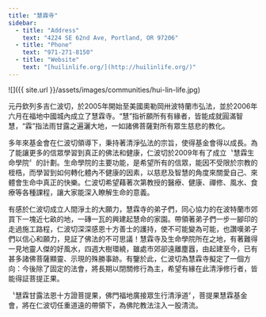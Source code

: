 ```yaml
---
title: "慧霖寺"
sidebar:
  - title: "Address"
    text: "4224 SE 62nd Ave, Portland, OR 97206"
  - title: "Phone"
    text: "971-271-8150"
  - title: "Website"
    text: "[huilinlife.org/](http://huilinlife.org/)"
---
```


![]({{ site.url }}/assets/images/communities/hui-lin-life.jpg)

元丹欽列多吉仁波切，於2005年開始至美國奧勒岡卅波特蘭市弘法，並於2006年六月在福地中國城內成立了慧霖寺。“慧”指祈願所有有緣者，皆能成就圓滿智慧，“霖”指法雨甘露之遍灑大地，一如諸佛菩薩對所有眾生慈悲的教化。

多年來基金會在仁波切領導下，秉持著清淨弘法的宗旨，使得基金會得以成長。為了能讓更多的信眾學習到真正的佛法和健康，仁波切於2009年有了成立〝慧霖生命學院〞的計劃。生命學院的主要功能，是希望所有的信眾，能因不受限於宗教的桎梏，而學習到如何轉化體內不健康的因素，以慈悲及智慧的角度來關愛自己、來體會生命中真正的快樂。仁波切希望藉著次第教授的醫療、健康、禪修、風水、食療等各種課程，讓大家能深入瞭解生命的意義。

有感於仁波切成立人間淨土的大願力，慧霖寺的弟子們，同心協力的在波特蘭市郊買下一塊近七畝的地，一磚一瓦的興建起慧命的家園。帶領著弟子們一步一腳印的走過施工路程，仁波切深深感恩十方善士的護持，使不可能變為可能，也讚嘆弟子們以信心和願力，見証了佛法的不可思議！慧霖寺及生命學院所在之地，有著難得一見地靈人傑的好風水，四週大樹環繞，雖處市郊卻遠離塵囂，由起建至今，已有甚多諸佛菩薩顯靈、示現的殊勝事跡。有鑒於此，仁波切為慧霖寺擬定了一個方向：今後除了固定的法會，將長期以閉關修行為主，希望有緣在此清淨修行者，皆能得証菩提正果。

〝慧霖甘露法恩十方證菩提果，佛門福地廣接眾生行清淨道〞，菩提果慧霖基金會，將在仁波切任重道遠的帶領下，為佛陀教法注入一股清流。
